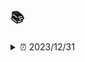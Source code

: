 ## 📚

<details>
  <summary>⏰ 2023/12/31</summary>
  <br>

> 笔记

- [x] ts 指南手册
- [x] ts 类型体操
- [x] ts 类型挑战
- [x] git 撤销操作
- [x] git 分支合并
- [ ] git 变基操作
- [ ] 解读 lru-cache

> 前端

- [ ] 解读 pinia
- [ ] 虚拟列表组件实现思路

> 练习

- [x] 2048
- [x] 扫雷
- [x] 滑动拼图

> 问答

- [x] N 皇后问题

</details>
